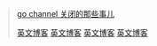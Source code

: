 

> [go channel 关闭的那些事儿](https://juejin.cn/post/7033671944587182087 "go channel 关闭的那些事儿")
> 
> [英文博客](URL "英文博客")
> [英文博客](URL "英文博客")
> [英文博客](URL "英文博客")
> [英文博客](URL "英文博客")